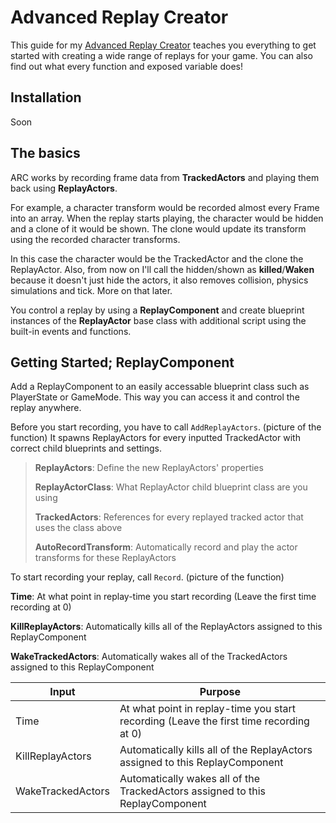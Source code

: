 Advanced Replay Creator
==============================

This guide for my [Advanced Replay Creator](https://www.unrealengine.com/marketplace) teaches you everything to get started with creating a wide range of replays for your game. You can also find out what every function and exposed variable does!

Installation
------------
Soon

The basics
----------
ARC works by recording frame data from **TrackedActors** and playing them back using **ReplayActors**. 

For example, a character transform would be recorded almost every Frame into an array. When the replay starts playing, the character would be hidden and a clone of it would be shown. The clone would update its transform using the recorded character transforms.

In this case the character would be the TrackedActor and the clone the ReplayActor. Also, from now on I'll call the hidden/shown as **killed**/**Waken** because it doesn't just hide the actors, it also removes collision, physics simulations and tick. More on that later.

You control a replay by using a **ReplayComponent** and create blueprint instances of the **ReplayActor** base class with additional script using the built-in events and functions.

Getting Started; ReplayComponent
----------
Add a ReplayComponent to an easily accessable blueprint class such as PlayerState or GameMode. This way you can access it and control the replay anywhere.

Before you start recording, you have to call `AddReplayActors`.
(picture of the function)
It spawns ReplayActors for every inputted TrackedActor with correct child blueprints and settings.

> **ReplayActors**: Define the new ReplayActors' properties
> 
> **ReplayActorClass**: What ReplayActor child blueprint class are you
> using
> 
> **TrackedActors**: References for every replayed tracked actor that uses
> the class above
> 
> **AutoRecordTransform**: Automatically record and play the actor
> transforms for these ReplayActors

To start recording your replay, call `Record`.
(picture of the function)

**Time**: At what point in replay-time you start recording (Leave the first time recording at 0)

**KillReplayActors**: Automatically kills all of the ReplayActors assigned to this ReplayComponent

**WakeTrackedActors**: Automatically wakes all of the TrackedActors assigned to this ReplayComponent

 Input | Purpose
------------ | -------------
Time | At what point in replay-time you start recording (Leave the first time recording at 0)
KillReplayActors | Automatically kills all of the ReplayActors assigned to this ReplayComponent
WakeTrackedActors | Automatically wakes all of the TrackedActors assigned to this ReplayComponent

